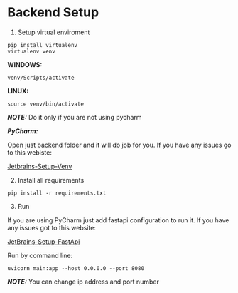 # Backend Setup

1. Setup virtual enviroment

```
pip install virtualenv
virtualenv venv
```

**WINDOWS:**

```
venv/Scripts/activate
```

**LINUX:**

```
source venv/bin/activate
```

**_NOTE:_** Do it only if you are not using pycharm

**_PyCharm:_**

Open just backend folder and it will do job for you. If you have any issues go to this webiste:

[Jetbrains-Setup-Venv](https://www.jetbrains.com/help/pycharm/creating-virtual-environment.html)

2. Install all requirements

```
pip install -r requirements.txt
```

3. Run

If you are using PyCharm just add fastapi configuration to run it. If you have any issues got to this website:

[JetBrains-Setup-FastApi](https://www.jetbrains.com/help/pycharm/fastapi-project.html)

Run by command line:
```
uvicorn main:app --host 0.0.0.0 --port 8080
```

**_NOTE:_** You can change ip address and port number